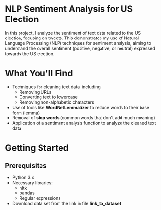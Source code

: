 # NLP Sentiment Analysis for US Election
In this project, I analyze the sentiment of text data related to the US election, focusing on tweets. This demonstrates my use of Natural Language Processing (NLP) techniques for sentiment analysis, aiming to understand the overall sentiment (positive, negative, or neutral) expressed towards the US election.

# What You'll Find
- Techniques for cleaning text data, including:
   - Removing URLs
   - Converting text to lowercase
   - Removing non-alphabetic characters
- Use of tools like **WordNetLemmatizer** to reduce words to their base form (lemma)
- Removal of **stop words** (common words that don't add much meaning)
- Application of a sentiment analysis function to analyze the cleaned text data

# Getting Started
## Prerequisites
- Python 3.x
- Necessary libraries:
  - nltk
  - pandas
  - Regular expressions
- Download data set from the link in file **link_to_dataset**
